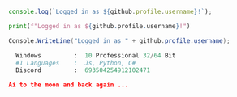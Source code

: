 ```javascript
console.log(`Logged in as ${github.profile.username}!`);
```
```python
print(f"Logged in as ${github.profile.username}!")
```
```cs
Console.WriteLine("Logged in as " + github.profile.username);
```

```python
  Windows         :  10 Professional 32/64 Bit
  #1 Languages    :  Js, Python, C#
  Discord         :  693504254912102471
```

```json
Ai to the moon and back again ...
```
